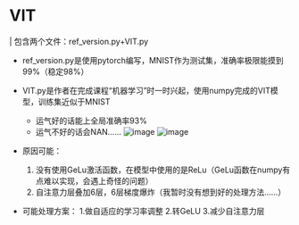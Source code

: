 # VIT
| 包含两个文件：ref_version.py+VIT.py
- ref_version.py是使用pytorch编写，MNIST作为测试集，准确率极限能摸到99%（稳定98%）
- VIT.py是作者在完成课程“机器学习”时一时兴起，使用numpy完成的VIT模型，训练集近似于MNIST
  - 运气好的话能上全局准确率93%
  - 运气不好的话会NAN……
  ![image](https://user-images.githubusercontent.com/79859933/209656161-91d7f692-79bc-4301-a11b-828b6a59bb1d.png)
  ![image](https://user-images.githubusercontent.com/79859933/209661691-feb1e3ab-1af6-4ae6-8f03-0f518854a19d.png)


- 原因可能：
  1. 没有使用GeLu激活函数，在模型中使用的是ReLu（GeLu函数在numpy有点难以实现，会遇上奇怪的问题）
  2. 自注意力层叠加6层，6层梯度爆炸（我暂时没有想到好的处理方法……）
- 可能处理方案：
  1.做自适应的学习率调整
  2.转GeLU
  3.减少自注意力层 
